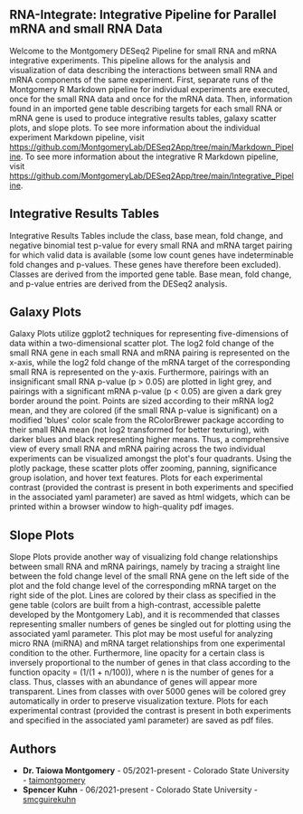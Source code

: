 ## RNA-Integrate: Integrative Pipeline for Parallel mRNA and small RNA Data

Welcome to the Montgomery DESeq2 Pipeline for small RNA and mRNA integrative experiments. This pipeline allows for the analysis and visualization of data describing the interactions between small RNA and mRNA components of the same experiment. First, separate runs of the Montgomery R Markdown pipeline for individual experiments are executed, once for the small RNA data and once for the mRNA data. Then, information found in an imported gene table describing targets for each small RNA or mRNA gene is used to produce integrative results tables, galaxy scatter plots, and slope plots. To see more information about the individual experiment Markdown pipeline, visit https://github.com/MontgomeryLab/DESeq2App/tree/main/Markdown_Pipeline. To see more information about the integrative R Markdown pipeline, visit https://github.com/MontgomeryLab/DESeq2App/tree/main/Integrative_Pipeline.

## Integrative Results Tables

Integrative Results Tables include the class, base mean, fold change, and negative binomial test p-value for every small RNA and mRNA target pairing for which valid data is available (some low count genes have indeterminable fold changes and p-values. These genes have therefore been excluded). Classes are derived from the imported gene table. Base mean, fold change, and p-value entries are derived from the DESeq2 analysis. 

## Galaxy Plots

Galaxy Plots utilize ggplot2 techniques for representing five-dimensions of data within a two-dimensional scatter plot. The log2 fold change of the small RNA gene in each small RNA and mRNA pairing is represented on the x-axis, while the log2 fold change of the mRNA target of the corresponding small RNA is represented on the y-axis. Furthermore, pairings with an insignificant small RNA p-value (p > 0.05) are plotted in light grey, and pairings with a significant mRNA p-value (p < 0.05) are given a dark grey border around the point. Points are sized according to their mRNA log2 mean, and they are colored (if the small RNA p-value is significant) on a modified 'blues' color scale from the RColorBrewer package according to their small RNA mean (not log2 transformed for better texturing), with darker blues and black representing higher means. Thus, a comprehensive view of every small RNA and mRNA pairing across the two individual experiments can be visualized amongst the plot's four quadrants. Using the plotly package, these scatter plots offer zooming, panning, significance group isolation, and hover text features. Plots for each experimental contrast (provided the contrast is present in both experiments and specified in the associated yaml parameter) are saved as html widgets, which can be printed within a browser window to high-quality pdf images.

## Slope Plots

Slope Plots provide another way of visualizing fold change relationships between small RNA and mRNA pairings, namely by tracing a straight line between the fold change level of the small RNA gene on the left side of the plot and the fold change level of the corresponding mRNA target on the right side of the plot. Lines are colored by their class as specified in the gene table (colors are built from a high-contrast, accessible palette developed by the Montgomery Lab), and it is recommended that classes representing smaller numbers of genes be singled out for plotting using the associated yaml parameter. This plot may be most useful for analyzing micro RNA (miRNA) and mRNA target relationships from one experimental condition to the other. Furthermore, line opacity for a certain class is inversely proportional to the number of genes in that class according to the function opacity = (1/(1 + n/100)), where n is the number of genes for a class. Thus, classes with an abundance of genes will appear more transparent. Lines from classes with over 5000 genes will be colored grey automatically in order to preserve visualization texture. Plots for each experimental contrast (provided the contrast is present in both experiments and specified in the associated yaml parameter) are saved as pdf files. 

## Authors

* **Dr. Taiowa Montgomery** - 05/2021-present - Colorado State University - [taimontgomery](https://github.com/taimontgomery)
* **Spencer Kuhn** - 06/2021-present - Colorado State University - [smcguirekuhn](https://github.com/smcguirekuhn)
